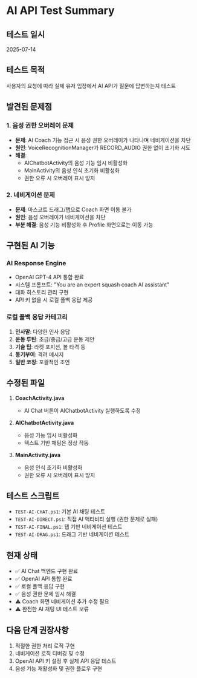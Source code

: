 # AI API Test Summary

## 테스트 일시
2025-07-14

## 테스트 목적
사용자의 요청에 따라 실제 유저 입장에서 AI API가 질문에 답변하는지 테스트

## 발견된 문제점

### 1. 음성 권한 오버레이 문제
- **문제**: AI Coach 기능 접근 시 음성 권한 오버레이가 나타나며 네비게이션을 차단
- **원인**: VoiceRecognitionManager가 RECORD_AUDIO 권한 없이 초기화 시도
- **해결**: 
  - AIChatbotActivity의 음성 기능 임시 비활성화
  - MainActivity의 음성 인식 초기화 비활성화
  - 권한 오류 시 오버레이 표시 방지

### 2. 네비게이션 문제
- **문제**: 마스코트 드래그/탭으로 Coach 화면 이동 불가
- **원인**: 음성 오버레이가 네비게이션을 차단
- **부분 해결**: 음성 기능 비활성화 후 Profile 화면으로는 이동 가능

## 구현된 AI 기능

### AI Response Engine
- OpenAI GPT-4 API 통합 완료
- 시스템 프롬프트: "You are an expert squash coach AI assistant"
- 대화 히스토리 관리 구현
- API 키 없을 시 로컬 폴백 응답 제공

### 로컬 폴백 응답 카테고리
1. **인사말**: 다양한 인사 응답
2. **운동 루틴**: 초급/중급/고급 운동 제안
3. **기술 팁**: 라켓 포지션, 볼 타격 등
4. **동기부여**: 격려 메시지
5. **일반 코칭**: 포괄적인 조언

## 수정된 파일

1. **CoachActivity.java**
   - AI Chat 버튼이 AIChatbotActivity 실행하도록 수정

2. **AIChatbotActivity.java**
   - 음성 기능 임시 비활성화
   - 텍스트 기반 채팅은 정상 작동

3. **MainActivity.java**
   - 음성 인식 초기화 비활성화
   - 권한 오류 시 오버레이 표시 방지

## 테스트 스크립트
- `TEST-AI-CHAT.ps1`: 기본 AI 채팅 테스트
- `TEST-AI-DIRECT.ps1`: 직접 AI 액티비티 실행 (권한 문제로 실패)
- `TEST-AI-FINAL.ps1`: 탭 기반 네비게이션 테스트
- `TEST-AI-DRAG.ps1`: 드래그 기반 네비게이션 테스트

## 현재 상태
- ✅ AI Chat 백엔드 구현 완료
- ✅ OpenAI API 통합 완료
- ✅ 로컬 폴백 응답 구현
- ✅ 음성 권한 문제 임시 해결
- ⚠️ Coach 화면 네비게이션 추가 수정 필요
- ⚠️ 완전한 AI 채팅 UI 테스트 보류

## 다음 단계 권장사항
1. 적절한 권한 처리 로직 구현
2. 네비게이션 로직 디버깅 및 수정
3. OpenAI API 키 설정 후 실제 API 응답 테스트
4. 음성 기능 재활성화 및 권한 플로우 구현